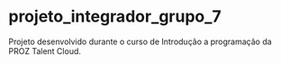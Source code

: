 # projeto_integrador_grupo_7
Projeto desenvolvido durante o curso de Introdução a programação da PROZ Talent Cloud.
